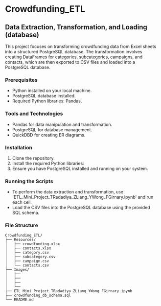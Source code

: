 # Crowdfunding_ETL

## Data Extraction, Transformation, and Loading (database)

This project focuses on transforming crowdfunding data from Excel sheets into a structured PostgreSQL database. The transformation involves creating DataFrames for categories, subcategories, campaigns, and contacts, which are then exported to CSV files and loaded into a PostgreSQL database.

### Prerequisites

- Python installed on your local machine.
- PostgreSQL database installed.
- Required Python libraries: Pandas.

### Tools and Technologies

- Pandas for data manipulation and transformation.
- PostgreSQL for database management.
- QuickDBD for creating ER diagrams.

### Installation

1. Clone the repository.
2. Install the required Python libraries:
3. Ensure you have PostgreSQL installed and running on your system.

### Running the Scripts

- To perform the data extraction and transformation, use 'ETL_Mini_Project_TRadadiya_ZLiang_YWong_FGirnary.ipynb' and run each cell.
- Load the CSV files into the PostgreSQL database using the provided SQL schema.

### File Structure

```
Crowdfunding_ETL/
├── Resources/
│   ├── crowdfunding.xlsx
│   ├── contacts.xlsx
│   ├── category.csv
│   ├── subcategory.csv
│   ├── campaign.csv
│   └── contacts.csv
├── Images/
│   ├──
│   ├──
│   ├──
│   └──
├── ETL_Mini_Project_TRadadiya_ZLiang_YWong_FGirnary.ipynb
├── crowdfunding_db_schema.sql
└── README.md
```
